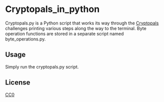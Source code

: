 # Cryptopals_in_python

Cryptopals.py is a Python script that works its way through the [Cryptopals](https://cryptopals.com/) challenges printing various steps along the way to the terminal. Byte operation functions are stored in a separate script named byte_operations.py.

## Usage

Simply run the cryptopals.py script.

## License

[CC0](https://creativecommons.org/share-your-work/public-domain/cc0/)
